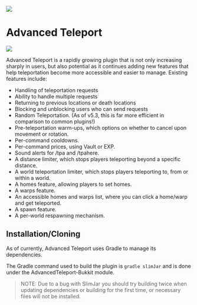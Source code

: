 ![](https://i.imgur.com/5HC6ssG.png)
# Advanced Teleport
[![](https://img.shields.io/github/v/release/Niestrat99/AT-Rewritten.svg?label=github%20release)](https://github.com/Niestrat99/AT-Rewritten/releases)

Advanced Teleport is a rapidly growing plugin that is not only increasing sharply in users, but also potential as it continues adding new features that help teleportation become more accessible and easier to manage. Existing features include:

- Handling of teleportation requests
- Ability to handle multiple requests
- Returning to previous locations or death locations
- Blocking and unblocking users who can send requests
- Random Teleportation. (As of v5.3, this is far more efficient in comparison to common plugins!)
- Pre-teleportation warm-ups, which options on whether to cancel upon movement or rotation.
- Per-command cooldowns.
- Per-command prices, using Vault or EXP.
- Sound alerts for /tpa and /tpahere.
- A distance limiter, which stops players teleporting beyond a specific distance.
- A world teleportation limiter, which stops players teleporting to, from or within a world.
- A homes feature, allowing players to set homes.
- A warps feature.
- An accessible homes and warps list, where you can click a home/warp and get teleported.
- A spawn feature.
- A per-world respawning mechanism.

## Installation/Cloning
As of currently, Advanced Teleport uses Gradle to manage its dependencies.

The Gradle command used to build the plugin is `gradle slimJar` and is done under the AdvancedTeleport-Bukkit module.

> NOTE: Due to a bug with SlimJar you should try building twice when updating dependencies or building for the first time, or necessary files will not be installed.


